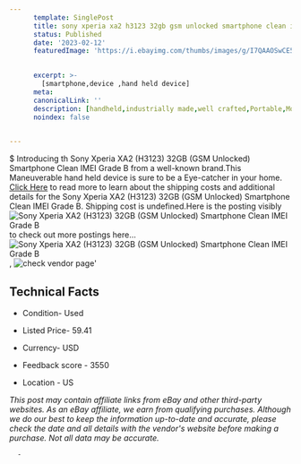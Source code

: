 ```yaml
---
      template: SinglePost
      title: sony xperia xa2 h3123 32gb gsm unlocked smartphone clean imei grade b
      status: Published
      date: '2023-02-12'
      featuredImage: 'https://i.ebayimg.com/thumbs/images/g/I7QAAOSwCE5jlpIY/s-l225.jpg'
       

      excerpt: >-
        [smartphone,device ,hand held device]
      meta:
      canonicalLink: ''
      description: [handheld,industrially made,well crafted,Portable,Mobile,Compact,Convenient,Lightweight,Maneuverable,Man-portable,Miniature,Carriable,Hand-held,Light,Holdable,Transportable,Mobile device,Pocket-sized,On-the-go,Wireless,Cordless,Compact size,Convenient size, smartphone,device ,hand held device]
      noindex: false
      

---
```

$
      Introducing th Sony Xperia XA2 (H3123) 32GB (GSM Unlocked) Smartphone Clean IMEI Grade B from a well-known brand.This Maneuverable hand held device is sure to be a Eye-catcher in your home. [Click Here](https://www.ebay.com/itm/304735820987?hash=item46f3ab9cbb%3Ag%3AI7QAAOSwCE5jlpIY&mkevt=1&mkcid=1&mkrid=711-53200-19255-0&campid=%253CePNCampaignId%253E&customid=%253CreferenceId%253E&toolid=10049) to read more to learn about the shipping costs and additional details for the Sony Xperia XA2 (H3123) 32GB (GSM Unlocked) Smartphone Clean IMEI Grade B. Shipping cost is undefined.Here is the posting visibly ![Sony Xperia XA2 (H3123) 32GB (GSM Unlocked) Smartphone Clean IMEI Grade B](https://i.ebayimg.com/thumbs/images/g/I7QAAOSwCE5jlpIY/s-l225.jpg) to check out more postings here... ![Sony Xperia XA2 (H3123) 32GB (GSM Unlocked) Smartphone Clean IMEI Grade B](https://i.ebayimg.com/images/g/I7QAAOSwCE5jlpIY/s-l1600.jpg), ![check vendor page](https://origin-galleryplus.ebayimg.com/ws/web/304735820987_2_0_1/225x225.jpg,https://origin-galleryplus.ebayimg.com/ws/web/304735820987_3_0_1/225x225.jpg,https://origin-galleryplus.ebayimg.com/ws/web/304735820987_4_0_1/225x225.jpg,https://origin-galleryplus.ebayimg.com/ws/web/304735820987_5_0_1/225x225.jpg,https://origin-galleryplus.ebayimg.com/ws/web/304735820987_6_0_1/225x225.jpg,https://origin-galleryplus.ebayimg.com/ws/web/304735820987_7_0_1/225x225.jpg,https://origin-galleryplus.ebayimg.com/ws/web/304735820987_8_0_1/225x225.jpg,https://origin-galleryplus.ebayimg.com/ws/web/304735820987_9_0_1/225x225.jpg)'

      

 ## Technical Facts 



     
      

 - Condition- Used 


      

 - Listed Price- 59.41 


      

 - Currency- USD 


      

 - Feedback score - 3550 


      

 - Location - US 


      
      

 *_This post may contain affiliate links from eBay and other third-party websites. As an eBay affiliate, we earn from qualifying purchases. Although we do our best to keep the information up-to-date and accurate, please check the date and all details with the vendor's website before making a purchase. Not all data may be accurate._*




      -
